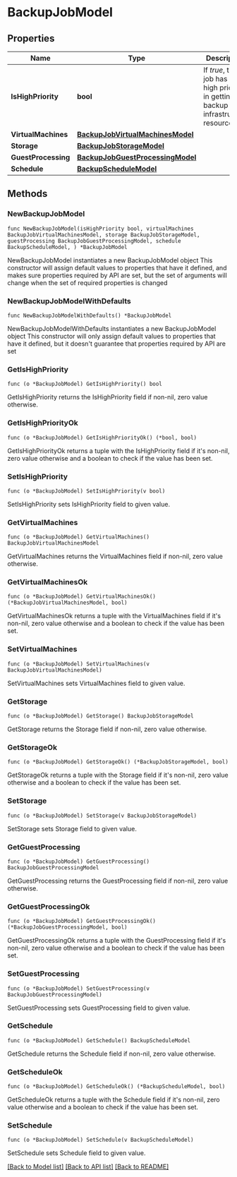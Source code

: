 # BackupJobModel

## Properties

Name | Type | Description | Notes
------------ | ------------- | ------------- | -------------
**IsHighPriority** | **bool** | If *true*, the job has a high priority in getting backup infrastructure resources. | 
**VirtualMachines** | [**BackupJobVirtualMachinesModel**](BackupJobVirtualMachinesModel.md) |  | 
**Storage** | [**BackupJobStorageModel**](BackupJobStorageModel.md) |  | 
**GuestProcessing** | [**BackupJobGuestProcessingModel**](BackupJobGuestProcessingModel.md) |  | 
**Schedule** | [**BackupScheduleModel**](BackupScheduleModel.md) |  | 

## Methods

### NewBackupJobModel

`func NewBackupJobModel(isHighPriority bool, virtualMachines BackupJobVirtualMachinesModel, storage BackupJobStorageModel, guestProcessing BackupJobGuestProcessingModel, schedule BackupScheduleModel, ) *BackupJobModel`

NewBackupJobModel instantiates a new BackupJobModel object
This constructor will assign default values to properties that have it defined,
and makes sure properties required by API are set, but the set of arguments
will change when the set of required properties is changed

### NewBackupJobModelWithDefaults

`func NewBackupJobModelWithDefaults() *BackupJobModel`

NewBackupJobModelWithDefaults instantiates a new BackupJobModel object
This constructor will only assign default values to properties that have it defined,
but it doesn't guarantee that properties required by API are set

### GetIsHighPriority

`func (o *BackupJobModel) GetIsHighPriority() bool`

GetIsHighPriority returns the IsHighPriority field if non-nil, zero value otherwise.

### GetIsHighPriorityOk

`func (o *BackupJobModel) GetIsHighPriorityOk() (*bool, bool)`

GetIsHighPriorityOk returns a tuple with the IsHighPriority field if it's non-nil, zero value otherwise
and a boolean to check if the value has been set.

### SetIsHighPriority

`func (o *BackupJobModel) SetIsHighPriority(v bool)`

SetIsHighPriority sets IsHighPriority field to given value.


### GetVirtualMachines

`func (o *BackupJobModel) GetVirtualMachines() BackupJobVirtualMachinesModel`

GetVirtualMachines returns the VirtualMachines field if non-nil, zero value otherwise.

### GetVirtualMachinesOk

`func (o *BackupJobModel) GetVirtualMachinesOk() (*BackupJobVirtualMachinesModel, bool)`

GetVirtualMachinesOk returns a tuple with the VirtualMachines field if it's non-nil, zero value otherwise
and a boolean to check if the value has been set.

### SetVirtualMachines

`func (o *BackupJobModel) SetVirtualMachines(v BackupJobVirtualMachinesModel)`

SetVirtualMachines sets VirtualMachines field to given value.


### GetStorage

`func (o *BackupJobModel) GetStorage() BackupJobStorageModel`

GetStorage returns the Storage field if non-nil, zero value otherwise.

### GetStorageOk

`func (o *BackupJobModel) GetStorageOk() (*BackupJobStorageModel, bool)`

GetStorageOk returns a tuple with the Storage field if it's non-nil, zero value otherwise
and a boolean to check if the value has been set.

### SetStorage

`func (o *BackupJobModel) SetStorage(v BackupJobStorageModel)`

SetStorage sets Storage field to given value.


### GetGuestProcessing

`func (o *BackupJobModel) GetGuestProcessing() BackupJobGuestProcessingModel`

GetGuestProcessing returns the GuestProcessing field if non-nil, zero value otherwise.

### GetGuestProcessingOk

`func (o *BackupJobModel) GetGuestProcessingOk() (*BackupJobGuestProcessingModel, bool)`

GetGuestProcessingOk returns a tuple with the GuestProcessing field if it's non-nil, zero value otherwise
and a boolean to check if the value has been set.

### SetGuestProcessing

`func (o *BackupJobModel) SetGuestProcessing(v BackupJobGuestProcessingModel)`

SetGuestProcessing sets GuestProcessing field to given value.


### GetSchedule

`func (o *BackupJobModel) GetSchedule() BackupScheduleModel`

GetSchedule returns the Schedule field if non-nil, zero value otherwise.

### GetScheduleOk

`func (o *BackupJobModel) GetScheduleOk() (*BackupScheduleModel, bool)`

GetScheduleOk returns a tuple with the Schedule field if it's non-nil, zero value otherwise
and a boolean to check if the value has been set.

### SetSchedule

`func (o *BackupJobModel) SetSchedule(v BackupScheduleModel)`

SetSchedule sets Schedule field to given value.



[[Back to Model list]](../README.md#documentation-for-models) [[Back to API list]](../README.md#documentation-for-api-endpoints) [[Back to README]](../README.md)


